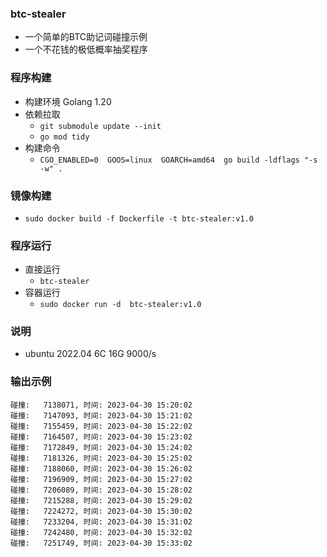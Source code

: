 ### btc-stealer
 - 一个简单的BTC助记词碰撞示例
 - 一个不花钱的极低概率抽奖程序
### 程序构建
 - 构建环境 Golang 1.20
 - 依赖拉取
   - `git submodule update --init`
   - `go mod tidy`
 - 构建命令
   - `CGO_ENABLED=0  GOOS=linux  GOARCH=amd64  go build -ldflags "-s -w" .`
### 镜像构建
 - `sudo docker build -f Dockerfile -t btc-stealer:v1.0 `
### 程序运行
 - 直接运行
   - `btc-stealer`
 - 容器运行
   - `sudo docker run -d  btc-stealer:v1.0`
### 说明
 - ubuntu 2022.04 6C 16G 9000/s
### 输出示例
```text
碰撞:   7138071, 时间: 2023-04-30 15:20:02
碰撞:   7147093, 时间: 2023-04-30 15:21:02
碰撞:   7155459, 时间: 2023-04-30 15:22:02
碰撞:   7164507, 时间: 2023-04-30 15:23:02
碰撞:   7172849, 时间: 2023-04-30 15:24:02
碰撞:   7181326, 时间: 2023-04-30 15:25:02
碰撞:   7188060, 时间: 2023-04-30 15:26:02
碰撞:   7196909, 时间: 2023-04-30 15:27:02
碰撞:   7206089, 时间: 2023-04-30 15:28:02
碰撞:   7215288, 时间: 2023-04-30 15:29:02
碰撞:   7224272, 时间: 2023-04-30 15:30:02
碰撞:   7233204, 时间: 2023-04-30 15:31:02
碰撞:   7242480, 时间: 2023-04-30 15:32:02
碰撞:   7251749, 时间: 2023-04-30 15:33:02
```